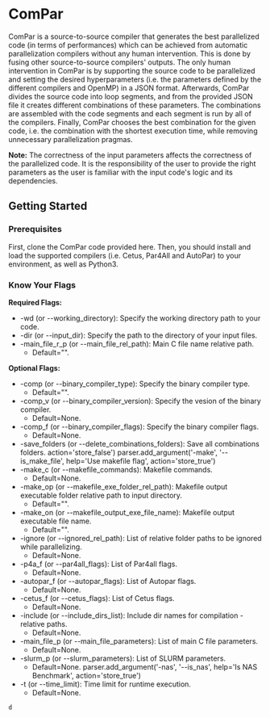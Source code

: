 # ComPar

ComPar is a source-to-source compiler that generates the best parallelized code (in terms of performances) which can be achieved from automatic parallelization compilers without any human intervention. This is done by fusing other source-to-source compilers' outputs. The only human intervention in ComPar is by supporting the source code to be parallelized and setting the desired hyperparameters (i.e. the parameters defined by the different compilers and OpenMP) in a JSON format. Afterwards, ComPar divides the source code into loop segments, and from the provided JSON file it creates different combinations of these parameters. The combinations are assembled with the code segments and each segment is run by all of the compilers. Finally, ComPar chooses the best combination for the given code, i.e. the combination with the shortest execution time, while removing unnecessary parallelization pragmas.

**Note:** The correctness of the input parameters affects the correctness of the parallelized code. It is the responsibility of the user to provide the right parameters as the user is familiar with the input code's logic and its dependencies.

## Getting Started

### Prerequisites

First, clone the ComPar code provided here.
Then, you should install and load the supported compilers (i.e. Cetus, Par4All and AutoPar) to your environment, as well as Python3.

### Know Your Flags

**Required Flags:**
* -wd (or --working_directory): Specify the working directory path to your code.
* -dir (or --input_dir): Specify the path to the directory of your input files.
* -main_file_r_p (or --main_file_rel_path): Main C file name relative path.
  * Default="".

**Optional Flags:**
* -comp (or --binary_compiler_type): Specify the binary compiler type.
  * Default="".
* -comp_v (or --binary_compiler_version): Specify the vesion of the binary compiler.
  * Default=None.
* -comp_f (or --binary_compiler_flags): Specify the binary compiler flags.
  * Default=None.
* -save_folders (or --delete_combinations_folders): Save all combinations folders.
                        action='store_false')
    parser.add_argument('-make', '--is_make_file', help='Use makefile flag', action='store_true')
* -make_c (or --makefile_commands): Makefile commands.
  * Default=None.
* -make_op (or --makefile_exe_folder_rel_path): Makefile output executable folder relative path to input directory.
  * Default="".
* -make_on (or --makefile_output_exe_file_name): Makefile output executable file name.
  * Default="".
* -ignore (or --ignored_rel_path): List of relative folder paths to be ignored while parallelizing.
  * Default=None.
* -p4a_f (or --par4all_flags): List of Par4all flags.
  * Default=None.
* -autopar_f (or --autopar_flags): List of Autopar flags.
  * Default=None.
* -cetus_f (or --cetus_flags): List of Cetus flags.
  * Default=None.
* -include (or --include_dirs_list): Include dir names for compilation - relative paths.
  * Default=None.
* -main_file_p (or --main_file_parameters): List of main C file parameters.
  * Default=None.
* -slurm_p (or --slurm_parameters): List of SLURM parameters.
  * Default=None.
    parser.add_argument('-nas', '--is_nas', help='Is NAS Benchmark', action='store_true')
* -t (or --time_limit): Time limit for runtime execution.
  * Default=None.
    
```
d
```
